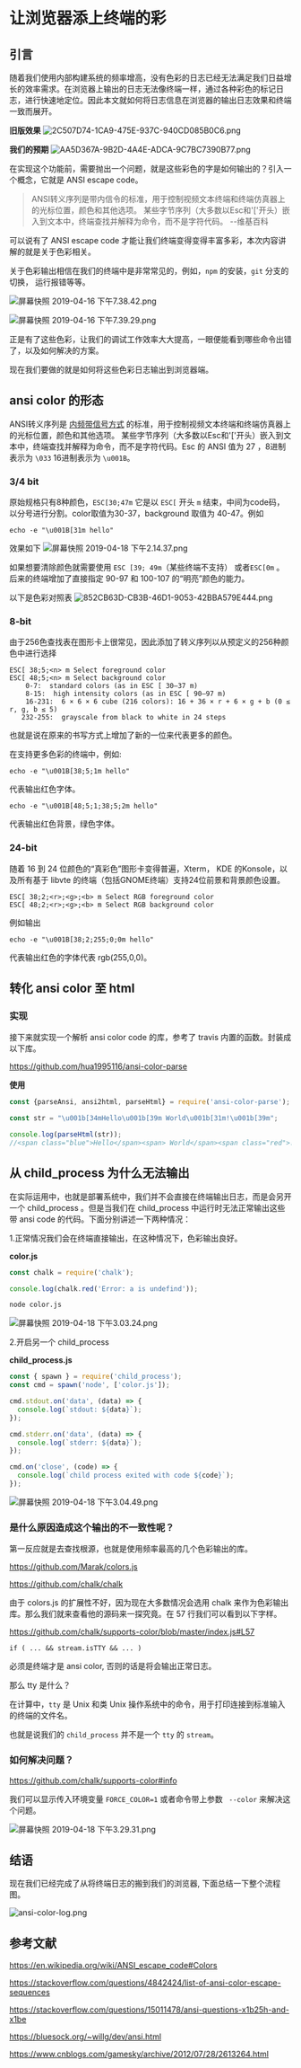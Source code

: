 # 让浏览器添上终端的彩


## 引言

随着我们使用内部构建系统的频率增高，没有色彩的日志已经无法满足我们日益增长的效率需求。在浏览器上输出的日志无法像终端一样，通过各种彩色的标记日志，进行快速地定位。因此本文就如何将日志信息在浏览器的输出日志效果和终端一致而展开。

**旧版效果**
![2C507D74-1CA9-475E-937C-940CD085B0C6.png](https://i.loli.net/2019/04/18/5cb8265dc13f4.png)

**我们的预期**
![AA5D367A-9B2D-4A4E-ADCA-9C7BC7390B77.png](https://i.loli.net/2019/04/18/5cb826f8b8ccc.png)


在实现这个功能前，需要抛出一个问题，就是这些彩色的字是如何输出的？引入一个概念，它就是 ANSI escape code。

> ANSI转义序列是带内信令的标准，用于控制视频文本终端和终端仿真器上的光标位置，颜色和其他选项。 某些字节序列（大多数以Esc和'['开头）嵌入到文本中，终端查找并解释为命令，而不是字符代码。
>     --维基百科 
 

可以说有了 ANSI escape code 才能让我们终端变得变得丰富多彩，本次内容讲解的就是关于色彩相关。

关于色彩输出相信在我们的终端中是非常常见的，例如，`npm` 的安装，`git` 分支的切换， 运行报错等等。

![屏幕快照 2019-04-16 下午7.38.42.png](https://i.loli.net/2019/04/16/5cb5befdade90.png)


![屏幕快照 2019-04-16 下午7.39.29.png](https://i.loli.net/2019/04/16/5cb5bf04714fe.png)


正是有了这些色彩，让我们的调试工作效率大大提高，一眼便能看到哪些命令出错了，以及如何解决的方案。

现在我们要做的就是如何将这些色彩日志输出到浏览器端。

## ansi color 的形态

ANSI转义序列是 [内频带信号方式](https://en.wikipedia.org/wiki/In-band_signaling) 的标准，用于控制视频文本终端和终端仿真器上的光标位置，颜色和其他选项。 某些字节序列（大多数以Esc和'['开头）嵌入到文本中，终端查找并解释为命令，而不是字符代码。Esc 的 ANSI 值为 27 ，8进制表示为 `\033` 16进制表示为 `\u001B`。

### 3/4 bit

原始规格只有8种颜色，`ESC[30;47m` 它是以 `ESC[` 开头  `m` 结束，中间为code码，以分号进行分割。color取值为30-37，background 取值为 40-47。例如 

```
echo -e "\u001B[31m hello"
```

效果如下
![屏幕快照 2019-04-18 下午2.14.37.png](https://i.loli.net/2019/04/18/5cb815d852edb.png)


如果想要清除颜色就需要使用 `ESC [39; 49m`（某些终端不支持） 或者`ESC[0m`  。后来的终端增加了直接指定 90-97 和 100-107 的“明亮”颜色的能力。

以下是色彩对照表
![852CB63D-CB3B-46D1-9053-42BBA579E444.png](https://i.loli.net/2019/04/18/5cb816bd2c024.png)

### 8-bit

由于256色查找表在图形卡上很常见，因此添加了转义序列以从预定义的256种颜色中进行选择

```
ESC[ 38;5;<n> m Select foreground color
ESC[ 48;5;<n> m Select background color
    0-7:  standard colors (as in ESC [ 30–37 m)
    8-15:  high intensity colors (as in ESC [ 90–97 m)
    16-231:  6 × 6 × 6 cube (216 colors): 16 + 36 × r + 6 × g + b (0 ≤ r, g, b ≤ 5)
   232-255:  grayscale from black to white in 24 steps
```

也就是说在原来的书写方式上增加了新的一位来代表更多的颜色。

在支持更多色彩的终端中，例如:

```
echo -e "\u001B[38;5;1m hello"
```

代表输出红色字体。

```
echo -e "\u001B[48;5;1;38;5;2m hello"
```
代表输出红色背景，绿色字体。

### 24-bit

随着 16 到 24 位颜色的“真彩色”图形卡变得普遍，Xterm， KDE 的Konsole，以及所有基于 libvte 的终端（包括GNOME终端）支持24位前景和背景颜色设置。

```
ESC[ 38;2;<r>;<g>;<b> m Select RGB foreground color
ESC[ 48;2;<r>;<g>;<b> m Select RGB background color
```

例如输出

```
echo -e "\u001B[38;2;255;0;0m hello"
```

代表输出红色的字体代表 rgb(255,0,0)。


## 转化 ansi color 至 html

### 实现

接下来就实现一个解析 ansi color code 的库，参考了 travis 内置的函数。封装成以下库。

https://github.com/hua1995116/ansi-color-parse

**使用**

```javascript
const {parseAnsi, ansi2html, parseHtml} = require('ansi-color-parse');

const str = "\u001b[34mHello\u001b[39m World\u001b[31m!\u001b[39m";

console.log(parseHtml(str));
//<span class="blue">Hello</span><span> World</span><span class="red">!</span>

```

## 从 child_process 为什么无法输出

在实际运用中，也就是部署系统中，我们并不会直接在终端输出日志，而是会另开一个 child_process 。但是当我们在 child_process 中运行时无法正常输出这些带 ansi code 的代码。下面分别讲述一下两种情况：

1.正常情况我们会在终端直接输出，在这种情况下，色彩输出良好。

**color.js**
```javascript
const chalk = require('chalk');

console.log(chalk.red('Error: a is undefind'));
```
```bash
node color.js
```
![屏幕快照 2019-04-18 下午3.03.24.png](https://i.loli.net/2019/04/18/5cb8214f3ea13.png)

2.开启另一个 child_process 

**child_process.js**
```javascript
const { spawn } = require('child_process');
const cmd = spawn('node', ['color.js']);

cmd.stdout.on('data', (data) => {
  console.log(`stdout: ${data}`);
});

cmd.stderr.on('data', (data) => {
  console.log(`stderr: ${data}`);
});

cmd.on('close', (code) => {
  console.log(`child process exited with code ${code}`);
});
```

![屏幕快照 2019-04-18 下午3.04.49.png](https://i.loli.net/2019/04/18/5cb821981ffe4.png)

### 是什么原因造成这个输出的不一致性呢？

第一反应就是去查找根源，也就是使用频率最高的几个色彩输出的库。

https://github.com/Marak/colors.js

https://github.com/chalk/chalk


由于 colors.js 的扩展性不好，因为现在大多数情况会选用 chalk 来作为色彩输出库。那么我们就来查看他的源码来一探究竟。在 57 行我们可以看到以下字样。

https://github.com/chalk/supports-color/blob/master/index.js#L57

```
if ( ... && stream.isTTY && ... )
```

必须是终端才是 ansi color, 否则的话是将会输出正常日志。

那么 tty 是什么？

在计算中，`tty` 是 Unix 和类 Unix 操作系统中的命令，用于打印连接到标准输入的终端的文件名。

也就是说我们的 `child_process` 并不是一个 `tty` 的 `stream`。

### 如何解决问题？

https://github.com/chalk/supports-color#info

我们可以显示传入环境变量 `FORCE_COLOR=1` 或者命令带上参数 ` --color` 来解决这个问题。

![屏幕快照 2019-04-18 下午3.29.31.png](https://i.loli.net/2019/04/18/5cb827694d0d6.png)

## 结语

现在我们已经完成了从将终端日志的搬到我们的浏览器, 下面总结一下整个流程图。

![ansi-color-log.png](https://i.loli.net/2019/04/19/5cb93e80f3881.png)

##  参考文献
https://en.wikipedia.org/wiki/ANSI_escape_code#Colors

https://stackoverflow.com/questions/4842424/list-of-ansi-color-escape-sequences

https://stackoverflow.com/questions/15011478/ansi-questions-x1b25h-and-x1be

https://bluesock.org/~willg/dev/ansi.html

https://www.cnblogs.com/gamesky/archive/2012/07/28/2613264.html
